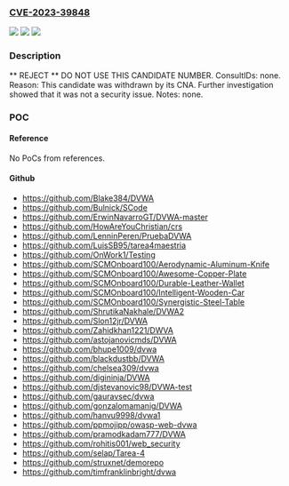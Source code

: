 ### [CVE-2023-39848](https://cve.mitre.org/cgi-bin/cvename.cgi?name=CVE-2023-39848)
![](https://img.shields.io/static/v1?label=Product&message=n%2Fa&color=blue)
![](https://img.shields.io/static/v1?label=Version&message=n%2Fa&color=blue)
![](https://img.shields.io/static/v1?label=Vulnerability&message=n%2Fa&color=blue)

### Description

** REJECT ** DO NOT USE THIS CANDIDATE NUMBER. ConsultIDs: none. Reason: This candidate was withdrawn by its CNA. Further investigation showed that it was not a security issue. Notes: none.

### POC

#### Reference
No PoCs from references.

#### Github
- https://github.com/Blake384/DVWA
- https://github.com/Bulnick/SCode
- https://github.com/ErwinNavarroGT/DVWA-master
- https://github.com/HowAreYouChristian/crs
- https://github.com/LenninPeren/PruebaDVWA
- https://github.com/LuisSB95/tarea4maestria
- https://github.com/OnWork1/Testing
- https://github.com/SCMOnboard100/Aerodynamic-Aluminum-Knife
- https://github.com/SCMOnboard100/Awesome-Copper-Plate
- https://github.com/SCMOnboard100/Durable-Leather-Wallet
- https://github.com/SCMOnboard100/Intelligent-Wooden-Car
- https://github.com/SCMOnboard100/Synergistic-Steel-Table
- https://github.com/ShrutikaNakhale/DVWA2
- https://github.com/Slon12jr/DVWA
- https://github.com/Zahidkhan1221/DWVA
- https://github.com/astojanovicmds/DVWA
- https://github.com/bhupe1009/dvwa
- https://github.com/blackdustbb/DVWA
- https://github.com/chelsea309/dvwa
- https://github.com/digininja/DVWA
- https://github.com/djstevanovic98/DVWA-test
- https://github.com/gauravsec/dvwa
- https://github.com/gonzalomamanig/DVWA
- https://github.com/hanvu9998/dvwa1
- https://github.com/ppmojipp/owasp-web-dvwa
- https://github.com/pramodkadam777/DVWA
- https://github.com/rohitis001/web_security
- https://github.com/selap/Tarea-4
- https://github.com/struxnet/demorepo
- https://github.com/timfranklinbright/dvwa

